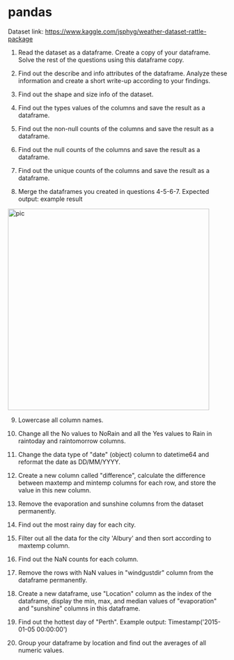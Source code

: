 # pandas

Dataset link: https://www.kaggle.com/jsphyg/weather-dataset-rattle-package

1. Read the dataset as a dataframe. Create a copy of your dataframe. Solve the rest of the questions using this dataframe copy.

2. Find out the describe and info attributes of the dataframe. Analyze these information and create a short write-up according to your findings.

3. Find out the shape and size info of the dataset.

4. Find out the types values of the columns and save the result as a dataframe.

5. Find out the non-null counts of the columns and save the result as a dataframe.

6. Find out the null counts of the columns and save the result as a dataframe.

7. Find out the unique counts of the columns and save the result as a dataframe.

8. Merge the dataframes you created in questions 4-5-6-7. Expected output: example result

<img width="462" alt="pic" src="https://user-images.githubusercontent.com/98665012/173227378-3ea48255-60f3-450f-a284-12d5dba07c79.png">


9. Lowercase all column names.

10. Change all the No values to NoRain and all the Yes values to Rain in raintoday and raintomorrow columns.

11. Change the data type of "date" (object) column to datetime64 and reformat the date as DD/MM/YYYY.

12. Create a new column called "difference", calculate the difference between maxtemp and mintemp columns for each row, and store the value in this new column.

13. Remove the evaporation and sunshine columns from the dataset permanently.

14. Find out the most rainy day for each city.

15. Filter out all the data for the city 'Albury' and then sort according to maxtemp column.

16. Find out the NaN counts for each column.

17. Remove the rows with NaN values in "windgustdir" column from the dataframe permanently.

18. Create a new dataframe, use "Location" column as the index of the dataframe, display the min, max, and median values of "evaporation" and "sunshine" columns in this dataframe.

19. Find out the hottest day of "Perth". Example output: Timestamp('2015-01-05 00:00:00')

20. Group your dataframe by location and find out the averages of all numeric values.
